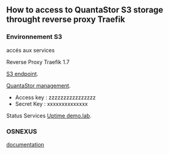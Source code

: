 
## How to access to QuantaStor S3 storage throught reverse proxy Traefik


### Environnement S3

accés aux services

Reverse Proxy Traefik 1.7

[S3 endpoint](https://s3.dev.cloudstart.fr).

[QuantaStor management](https://ceph.dev.cloudstart.fr).

- Access key : zzzzzzzzzzzzzzzz
- Secret Key : xxxxxxxxxxxxxx

Status Services  [Uptime demo.lab](https://status.lab.cloudstart.fr).


 ### OSNEXUS

[documentation](https://wiki.osnexus.com/) 
